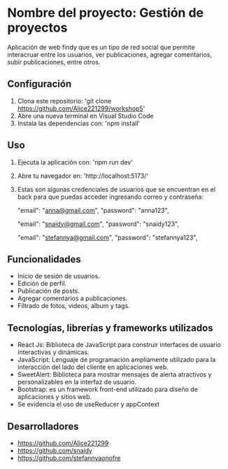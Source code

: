 # Nombre del proyecto: Gestión de proyectos

Aplicación de web findy que es un tipo de red social que permite interacruar entre los usuarios, ver publicaciones, agregar comentarios, subir publicaciones, entre otros.


## Configuración

1. Clona este repositorio: 'git clone https://github.com/Alice221299/workshop5'
3. Abre una nueva terminal en Visual Studio Code
2. Instala las dependencias con: 'npm install'


## Uso

1. Ejecuta la aplicación con: 'npm run dev' 
2. Abre tu navegador en: 'http://localhost:5173/'
3. Estas son algunas credenciales de usuarios que se encuentran en el back para que puedas acceder ingresando correo y contraseña:

    "email": "anna@gmail.com",
    "password": "anna123",

    "email": "snaidy@gmail.com",
    "password": "snaidy123",

    "email": "stefannya@gmail.com",
    "password": "stefannya123",



## Funcionalidades

- Inicio de sesión de usuarios.
- Edición de perfil.
- Publicación de posts.
- Agregar comentarios a publicaciones.
- Filtrado de fotos, videos, album y tags.


## Tecnologías, librerías y frameworks utilizados

- React Js: Biblioteca de JavaScript para construir interfaces de usuario interactivas y dinámicas.
- JavaScript: Lenguaje de programación ampliamente utilizado para la interacción del lado del cliente en aplicaciones web.
- SweetAlert: Biblioteca para mostrar mensajes de alerta atractivos y personalizables en la interfaz de usuario.
- Bootstrap: es un framework front-end utilizado para diseño de aplicaciones y sitios web.
- Se evidencia el uso de useReducer y appContext

## Desarrolladores

- https://github.com/Alice221299
- https://github.com/snaidy
- https://github.com/stefannyaonofre